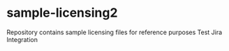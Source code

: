 # sample-licensing2
Repository contains sample licensing files for reference purposes
Test Jira Integration

